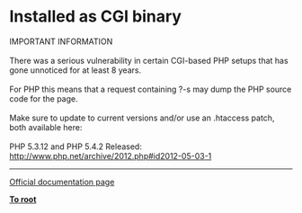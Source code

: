 # Installed as CGI binary



IMPORTANT INFORMATION<br><br>There was a serious vulnerability in certain CGI-based PHP setups that has gone unnoticed for at least 8 years.<br><br>For PHP this means that a request containing ?-s may dump the PHP source code for the page.<br><br>Make sure to update to current versions and/or use an .htaccess patch, both available here:<br><br>PHP 5.3.12 and PHP 5.4.2 Released:<br>http://www.php.net/archive/2012.php#id2012-05-03-1  

---

[Official documentation page](https://www.php.net/manual/en/security.cgi-bin.php)

**[To root](/README.md)**